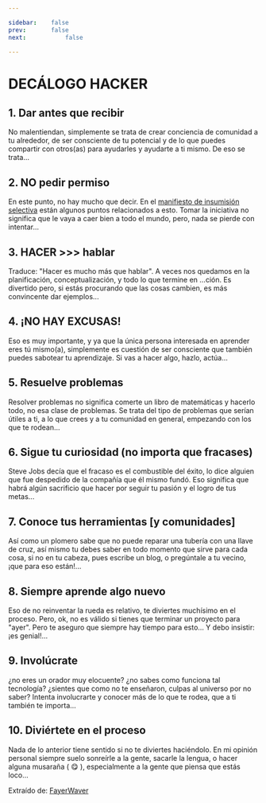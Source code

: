 ```yaml
---

sidebar:	false
prev: 		false
next:			false

---
```


# DECÁLOGO HACKER

## 1. Dar antes que recibir

No malentiendan, simplemente se trata de crear conciencia de comunidad a tu
alrededor, de ser consciente de tu potencial y de lo que puedes compartir con
otros(as) para ayudarles y ayudarte a ti mismo. De eso se trata...

## 2. NO pedir permiso

En este punto, no hay mucho que decir. En el [manifiesto de insumisión
selectiva][1] están algunos puntos relacionados a esto. Tomar la iniciativa no
significa que le vaya a caer bien a todo el mundo, pero, nada se pierde con
intentar...

## 3. HACER >>> hablar

Traduce: "Hacer es mucho más que hablar". A veces nos quedamos en la
planificación, conceptualización, y todo lo que termine en ...ción. Es divertido
pero, si estás procurando que las cosas cambien, es más convincente dar
ejemplos...

## 4. ¡NO HAY EXCUSAS!

Eso es muy importante, y ya que la única persona interesada en aprender eres tú
mismo(a), simplemente es cuestión de ser consciente que también puedes sabotear
tu aprendizaje. Si vas a hacer algo, hazlo, actúa...

## 5. Resuelve problemas

Resolver problemas no significa comerte un libro de matemáticas y hacerlo todo,
no esa clase de problemas. Se trata del tipo de problemas que serían útiles a
ti, a lo que crees y a tu comunidad en general, empezando con los que te
rodean...

## 6. Sigue tu curiosidad (no importa que fracases)

Steve Jobs decía que el fracaso es el combustible del éxito, lo dice alguien que
fue despedido de la compañía que él mismo fundó. Eso significa que habrá algún
sacrificio que hacer por seguir tu pasión y el logro de tus metas...

## 7. Conoce tus herramientas [y comunidades]

Así como un plomero sabe que no puede reparar una tubería con una llave de cruz,
así mismo tu debes saber en todo momento que sirve para cada cosa, si no en tu
cabeza, pues escribe un blog, o pregúntale a tu vecino, ¡que para eso están!...

## 8. Siempre aprende algo nuevo

Eso de no reinventar la rueda es relativo, te diviertes muchísimo en el proceso.
Pero, ok, no es válido si tienes que terminar un proyecto para "ayer". Pero te
aseguro que siempre hay tiempo para esto… Y debo insistir: ¡es genial!...

## 9. Involúcrate

¿no eres un orador muy elocuente? ¿no sabes como funciona tal tecnología?
¿sientes que como no te enseñaron, culpas al universo por no saber? Intenta
involucrarte y conocer más de lo que te rodea, que a ti también te importa...

## 10. Diviértete en el proceso

Nada de lo anterior tiene sentido si no te diviertes haciéndolo. En mi opinión
personal siempre suelo sonreírle a la gente, sacarle la lengua, o hacer alguna
musaraña ( :yum: ), especialmente a la gente que piensa que estás loco...

Extraído de: [FayerWaver][2]

[1]: /manifiesto/
[2]: https://www.fayerwayer.com/2015/05/el-decalogo-de-la-cultura-hacker/
